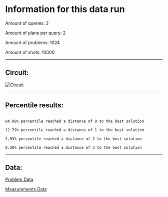 # Information for this data run

Amount of queries: 2

Amount of plans per query: 2

Amount of problems: 1024

Amount of shots: 10000

<hr>

## Circuit:

![Circuit](circuit.png)

<hr>

## Percentile results:

```

84.08% percentile reached a distance of 0 to the best solution

12.79% percentile reached a distance of 1 to the best solution

2.93% percentile reached a distance of 2 to the best solution

0.20% percentile reached a distance of 3 to the best solution

```

<hr>

## Data:

[Problem Data](problems.csv)

[Measurements Data](measurements.csv)

